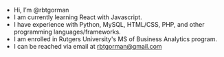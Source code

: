 -  Hi, I’m @rbtgorman
-  I am currently learning React with Javascript.
-  I have experience with Python, MySQL, HTML/CSS, PHP, and other programming languages/frameworks.
-  I am enrolled in Rutgers University's MS of Business Analytics program.
-  I can be reached via email at rbtgorman@gmail.com

<!---
rbtgorman/rbtgorman is a ✨ special ✨ repository because its `README.md` (this file) appears on your GitHub profile.
You can click the Preview link to take a look at your changes.
--->
